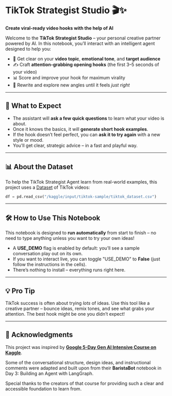 # TikTok Strategist Studio 🎬✨  
**Create viral-ready video hooks with the help of AI**

Welcome to the **TikTok Strategist Studio** – your personal creative partner powered by AI. In this notebook, you’ll interact with an intelligent agent designed to help you:

- 🎯 Get clear on your **video topic**, **emotional tone**, and **target audience**
- ✍️ Craft **attention-grabbing opening hooks** (the first 3–5 seconds of your video)
- 📊 Score and improve your hook for maximum virality
- 🔁 Rewrite and explore new angles until it feels *just right*

---

## 🚀 What to Expect

- The assistant will **ask a few quick questions** to learn what your video is about.
- Once it knows the basics, it will **generate short hook examples**.
- If the hook doesn’t feel perfect, you can **ask it to try again** with a new style or mood.
- You'll get clear, strategic advice – in a fast and playful way.
---

## 📊 About the Dataset

To help the TikTok Strategist Agent learn from real-world examples, this project uses a [Dataset](https://www.kaggle.com/datasets/hoornik/tiktok-sample) of TikTok videos:

```python
df = pd.read_csv("/kaggle/input/tiktok-sample/tiktok_dataset.csv")
```
---

## 🛠️ How to Use This Notebook

This notebook is designed to **run automatically** from start to finish – no need to type anything unless you want to try your own ideas!

- A **USE_DEMO** flag is enabled by default: you’ll see a sample conversation play out on its own.
- If you want to interact live, you can toggle "USE_DEMO" to **False** (just follow the instructions in the cells).
- There’s nothing to install – everything runs right here.

---

## 💡 Pro Tip

TikTok success is often about trying *lots* of ideas. Use this tool like a creative partner – bounce ideas, remix tones, and see what grabs your attention. The best hook might be one you didn’t expect!

---

## 🙏 Acknowledgments

This project was inspired by **[Google 5-Day Gen AI Intensive Course on Kaggle](https://www.kaggle.com/learn-guide/5-day-genai)**.

Some of the conversational structure, design ideas, and instructional comments were adapted and built upon from their **BaristaBot** notebook in Day 3: Building an Agent with LangGraph.

Special thanks to the creators of that course for providing such a clear and accessible foundation to learn from.
